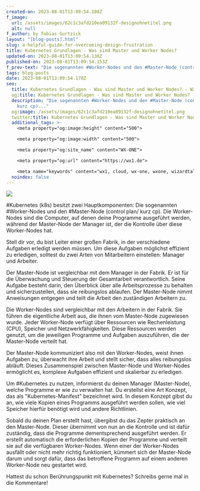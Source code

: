 ```yaml
---
created-on: 2023-08-01T13:09:54.108Z
f_image:
  url: /assets/images/62c1c3afd210ea09132f-designohnetitel.png
  alt: null
f_author: by Tobias Gurtzick
layout: "[blog-posts].html"
slug: a-helpful-guide-for-overcoming-design-frustration
title: Kubernetes Grundlagen - Was sind Master und Worker Nodes?
updated-on: 2023-08-01T13:09:54.138Z
published-on: 2023-08-01T13:09:54.153Z
f_prev-text: "Die sogenannten #Worker-Nodes und den #Master-Node (control plan/ kurz cp)..."
tags: blog-posts
date: 2023-08-01T13:09:54.170Z
seo:
  title: Kubernetes Grundlagen - Was sind Master und Worker Nodes? - WX-ONE
  og:title: Kubernetes Grundlagen - Was sind Master und Worker Nodes? - WX-ONE
  description: "Die sogenannten #Worker-Nodes und den #Master-Node (control plan/
    kurz cp)..."
  og:image: /assets/images/62c1c3afd210ea09132f-designohnetitel.png
  twitter:title: Kubernetes Grundlagen - Was sind Master und Worker Nodes? - WX-ONE
  additional_tags: >-
    <meta property="og:image:height" content="500">

    <meta property="og:image:width" content="500">

    <meta property="og:site_name" content="WX-ONE">

    <meta property="og:url" content="https://wx1.de">

    <meta name="keywords" content="wx1, cloud, wx-one, wxone, wizardtales, iaas, saas, paas, kubernetes, infrastructure, datacenter, csp">
  noindex: false
---
```

![](/assets/images/62c1c3afd210ea09132f-designohnetitel.png)



\#Kubernetes (k8s) besitzt zwei Hauptkomponenten: Die sogenannten #Worker-Nodes und den #Master-Node (control plan/ kurz cp). Die Worker-Nodes sind die Computer, auf denen deine Programme ausgeführt werden, während der Master-Node der Manager ist, der die Kontrolle über diese Worker-Nodes hat.

Stell dir vor, du bist Leiter einer großen Fabrik, in der verschiedene Aufgaben erledigt werden müssen. Um diese Aufgaben möglichst effizient zu erledigen, solltest du zwei Arten von Mitarbeitern einstellen: Manager und Arbeiter.

Der Master-Node ist vergleichbar mit dem Manager in der Fabrik. Er ist für die Überwachung und Steuerung der Gesamtarbeit verantwortlich. Seine Aufgabe besteht darin, den Überblick über alle Arbeitsprozesse zu behalten und sicherzustellen, dass sie reibungslos ablaufen. Der Master-Node nimmt Anweisungen entgegen und teilt die Arbeit den zuständigen Arbeitern zu.

Die Worker-Nodes sind vergleichbar mit den Arbeitern in der Fabrik. Sie führen die eigentliche Arbeit aus, die ihnen vom Master-Node zugewiesen wurde. Jeder Worker-Node verfügt über Ressourcen wie Rechenleistung (CPU), Speicher und Netzwerkfähigkeiten. Diese Ressourcen werden genutzt, um die jeweiligen Programme und Aufgaben auszuführen, die der Master-Node verteilt hat.

Der Master-Node kommuniziert also mit den Worker-Nodes, weist ihnen Aufgaben zu, überwacht ihre Arbeit und stellt sicher, dass alles reibungslos abläuft. Dieses Zusammenspiel zwischen Master-Node und Worker-Nodes ermöglicht es, komplexe Aufgaben effizient und skalierbar zu erledigen.

Um #Kubernetes zu nutzen, informierst du deinen Manager (Master-Node), welche Programme er wie zu verwalten hat. Du erstellst eine Art Konzept, das als "Kubernetes-Manifest" bezeichnet wird. In diesem Konzept gibst du an, wie viele Kopien eines Programms ausgeführt werden sollen, wie viel Speicher hierfür benötigt wird und andere Richtlinien.

Sobald du deinen Plan erstellt hast, übergibst du das Zepter praktisch an den Master-Node. Dieser übernimmt von nun an die Kontrolle und ist dafür zuständig, dass die Programme dementsprechend ausgeführt werden. Er erstellt automatisch die erforderlichen Kopien der Programme und verteilt sie auf die verfügbaren Worker-Nodes. Wenn einer der Worker-Nodes ausfällt oder nicht mehr richtig funktioniert, kümmert sich der Master-Node darum und sorgt dafür, dass das betroffene Programm auf einem anderen Worker-Node neu gestartet wird.

Hattest du schon Berührungspunkt mit Kubernetes? Schreibs gerne mal in die Kommentare!